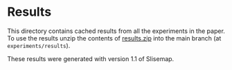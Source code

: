 # Results

This directory contains cached results from all the experiments in the paper.
To use the results unzip the contents of [results.zip](results.zip) into the main branch (at `experiments/results`).

These results were generated with version 1.1 of Slisemap.

